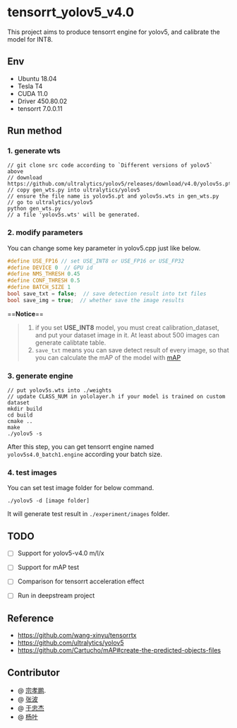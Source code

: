 # tensorrt_yolov5_v4.0

This project aims to produce tensorrt engine for yolov5, and calibrate the model for INT8.

## Env
* Ubuntu 18.04
* Tesla T4
* CUDA 11.0
* Driver 450.80.02
* tensorrt 7.0.0.11

## Run method
### 1. generate wts
```
// git clone src code according to `Different versions of yolov5` above
// download https://github.com/ultralytics/yolov5/releases/download/v4.0/yolov5s.pt
// copy gen_wts.py into ultralytics/yolov5
// ensure the file name is yolov5s.pt and yolov5s.wts in gen_wts.py
// go to ultralytics/yolov5
python gen_wts.py
// a file 'yolov5s.wts' will be generated.
```

### 2. modify parameters
You can change some key parameter in yolov5.cpp just like below.   
```cpp
#define USE_FP16 // set USE_INT8 or USE_FP16 or USE_FP32
#define DEVICE 0  // GPU id
#define NMS_THRESH 0.45
#define CONF_THRESH 0.5
#define BATCH_SIZE 1
bool save_txt = false;  // save detection result into txt files
bool save_img = true;  // whether save the image results
```

==**Notice**==
> 1. if you set **USE_INT8** model, you must creat calibration_dataset, and put your dataset image in it. At least about 500 images can generate calibtate table.
> 2. `save_txt` means you can save detect result of every image, so that you can calculate the mAP of the model with [mAP](https://github.com/Cartucho/mAP#create-the-predicted-objects-files)


### 3. generate engine

```
// put yolov5s.wts into ./weights
// update CLASS_NUM in yololayer.h if your model is trained on custom dataset
mkdir build
cd build
cmake ..
make
./yolov5 -s 
```
After this step, you can get tensorrt engine named `yolov5s4.0_batch1.engine` according your batch size.

### 4. test images
You can set test image folder for below command.
```
./yolov5 -d [image folder]  
```
It will generate test result in `./experiment/images` folder.


## TODO
- [ ] Support for yolov5-v4.0 m/l/x
- [ ] Support for mAP test
- [ ] Comparison for tensorrt acceleration effect
- [ ] Run in deepstream project


## Reference

* https://github.com/wang-xinyu/tensorrtx
* https://github.com/ultralytics/yolov5
* https://github.com/Cartucho/mAP#create-the-predicted-objects-files

## Contributor
* @ [宗孝鹏](https://github.com/XiaoPengZong).
* @ [张波]()
* @ [于忠杰]()
* @ [杨叶]()